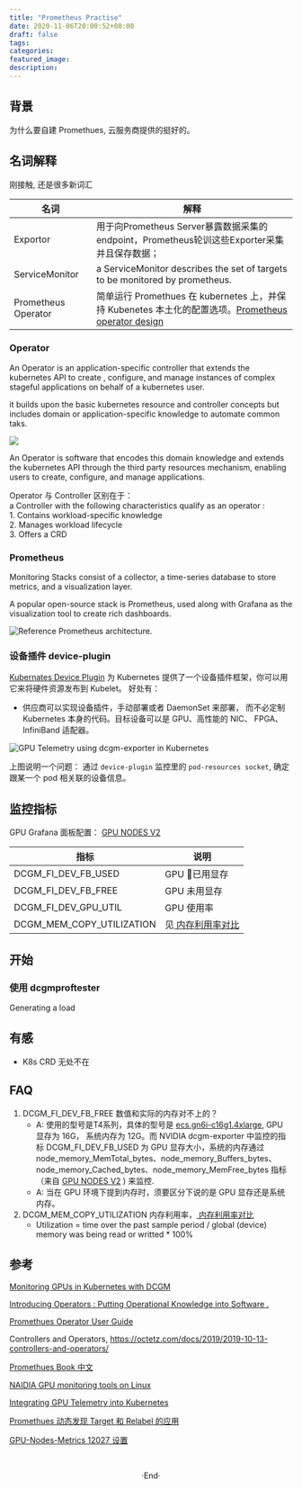 ```yaml
---
title: "Prometheus Practise"
date: 2020-11-06T20:00:52+08:00
draft: false
tags: 
categories: 
featured_image: 
description: 
---
```

## 背景
为什么要自建 Promethues, 云服务商提供的挺好的。

## 名词解释 
刚接触, 还是很多新词汇

| 名词 |解释|
|---|---|
|Exportor|用于向Prometheus Server暴露数据采集的endpoint，Prometheus轮训这些Exporter采集并且保存数据；|
|ServiceMonitor| a ServiceMonitor describes the set of targets to be monitored by prometheus. |
|Prometheus Operator| 简单运行 Promethues 在 kubernetes 上，并保持 Kubenetes 本土化的配置选项。[Prometheus operator design](https://github.com/prometheus-operator/prometheus-operator/blob/master/Documentation/design.md) |

### Operator 

An Operator is an application-specific controller that extends the kubernetes API to  create , configure, and manage instances of complex stageful applications on behalf of a kubernetes user. 

it builds upon the basic kubernetes resource and controller concepts but includes domain or application-specific knowledge to automate common taks.

![](https://coreos.com/sites/default/files/inline-images/Overview-etcd_0.png)

An  Operator is  software that encodes this domain knowledge and extends the kubernetes API through the third party resources mechanism, enabling users to create, configure, and manage applications. 

 Operator 与 Controller 区别在于：<br /> a Controller with the following characteristics qualify as an operator : <br /> 1. Contains workload-specific knowledge <br /> 2. Manages workload lifecycle <br /> 3. Offers a CRD

### Prometheus 
Monitoring Stacks consist of a collector, a time-series database to store metrics, and a visualization layer. 

A popular open-source stack is Prometheus, used along with Grafana as the visualization tool to create rich dashboards. 

![Reference Prometheus architecture.](https://developer-blogs.nvidia.com/wp-content/uploads/2020/10/reference-prometheus-architecture.png)


### 设备插件  device-plugin

[Kubernates Device Plugin](https://kubernetes.io/zh/docs/concepts/extend-kubernetes/compute-storage-net/device-plugins/) 为 Kubernetes 提供了一个设备插件框架，你可以用它来将硬件资源发布到 Kubelet。 好处有： 

 - 供应商可以实现设备插件，手动部署或者 DaemonSet 来部署， 而不必定制 Kubernetes 本身的代码。目标设备可以是 GPU、高性能的 NIC、 FPGA、 InfiniBand 适配器。

![GPU Telemetry using dcgm-exporter in Kubernetes](https://developer-blogs.nvidia.com/wp-content/uploads/2020/10/gpu-telemetry.png)

上图说明一个问题： 通过 `device-plugin` 监控里的 `pod-resources socket`,  确定跟某一个 pod 相关联的设备信息。

## 监控指标 
GPU Grafana 面板配置： [GPU NODES V2](https://grafana.com/grafana/dashboards/11752)

|指标|说明|
|---|---|
|DCGM_FI_DEV_FB_USED | GPU 已用显存 | 
|DCGM_FI_DEV_FB_FREE | GPU 未用显存 |
|DCGM_FI_DEV_GPU_UTIL | GPU 使用率 |
|DCGM_MEM_COPY_UTILIZATION | 见[ 内存利用率对比 ][what-diff-nvidia-smi-dmon-between-nvidia-smi-for-memory-usage-metics] | 


## 开始

### 使用 dcgmproftester
Generating a load 


## 有感

- K8s CRD 无处不在

## FAQ 
1. DCGM_FI_DEV_FB_FREE 数值和实际的内存对不上的？
    - A: 使用的型号是T4系列，具体的型号是 [ecs.gn6i-c16g1.4xlarge](https://www.alibabacloud.com/help/zh/doc-detail/108496.htm?#title-n0p-6ch-ma3), GPU 显存为 16G， 系统内存为 12G。而 NVIDIA dcgm-exporter 中监控的指标 DCGM_FI_DEV_FB_USED 为 GPU 显存大小，系统的内存通过 node_memory_MemTotal_bytes、node_memory_Buffers_bytes、node_memory_Cached_bytes、node_memory_MemFree_bytes 指标（来自 [GPU NODES V2](https://grafana.com/grafana/dashboards/11752) ) 来监控.
    - A: 当在 GPU 环境下提到内存时，须要区分下说的是 GPU 显存还是系统内存。
2. DCGM_MEM_COPY_UTILIZATION 内存利用率，[ 内存利用率对比 ][what-diff-nvidia-smi-dmon-between-nvidia-smi-for-memory-usage-metics] 
    - Utilization = time over the past sample period / global (device) memory was being read or writted * 100% 



## 参考
[Monitoring GPUs in Kubernetes with DCGM](https://developer.nvidia.com/blog/monitoring-gpus-in-kubernetes-with-dcgm/)

[Introducing Operators : Putting Operational Knowledge into Software .](https://coreos.com/blog/introducing-operators.html)

[Promethues Operator User Guide](https://github.com/prometheus-operator/prometheus-operator/blob/master/Documentation/user-guides/getting-started.md)

Controllers and Operators, https://octetz.com/docs/2019/2019-10-13-controllers-and-operators/

[Promethues Book 中文 ](https://yunlzheng.gitbook.io/prometheus-book/)

[NAIDIA GPU monitoring tools on Linux](https://github.com/Hyvi/gpu-monitoring-tools)


[Integrating GPU Telemetry into Kubernetes](https://docs.nvidia.com/datacenter/cloud-native/kubernetes/dcgme2e.html)

[Promethues 动态发现 Target 和 Relabel 的应用](https://blog.csdn.net/M2l0ZgSsVc7r69eFdTj/article/details/79124770)


[GPU-Nodes-Metrics 12027 设置](https://blog.csdn.net/u010953692/article/details/107143338)

[what-diff-nvidia-smi-dmon-between-nvidia-smi-for-memory-usage-metics]: https://stackoverflow.com/questions/60521808/what-diff-nvidia-smi-dmon-between-nvidia-smi-for-memory-usage-metics
<br>

<center>  ·End·  </center>
